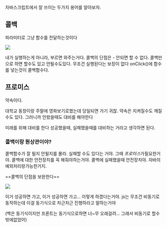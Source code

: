 자바스크립트에서 잘 쓰이는 두가지 용어를 알아보자.

## 콜백
파라미터로 그냥 함수를 전달하는것이다

![](https://i.imgur.com/yltMzEv.png)

내가 실행하는게 아니라, 부르면 와주는거다.
콜백의 단점은 - 안되면 할 수 없다. 콜백만으로 하면 할수도 있고 안될수도있다. 무조건 실행된다는 보장이 없다
onClick()에 함수를 넣는것이 콜백함수다. 



## 프로미스
약속이다. 

대학교 동창이랑 주말에 영화보기로했는데 당일되면 가기 귀찮.
약속은 지켜질수도 깨질수도 있다.
그러니까 안왔을때도 대비를 해야한다

미래를 위해 대비를 한다
성공했을때, 실패했을때를 대비하는 거라고 생각하면 된다.



### 콜백이랑 뭔상관이야?

콜백함수가 잘 될지 안될지를 몰라.
실패할 수도 있다는 거야.
그때 *프로미스*가필요한거야.
콜백에 대한 안전장치를 꼭 해줘야하는거야.
콜백에 실패했을때 안전장치야.
자바의 예외처리랑가능한거지. 

==콜백의 단점을 보완한다==

![](https://i.imgur.com/XR9JkIc.png)

이거 성공하면 가고, 이거 성공하면 가고... 이렇게 하겠다는거야.
js는 무조건 비동기로 동작하는데 이걸 동기식으로 차근차근 진행하라고 말하는거야

(백은 동기식이지만 프론트는 동기식으로하면 너~무 오래걸려... 그래서 비동기로 할수밖에없었어)

